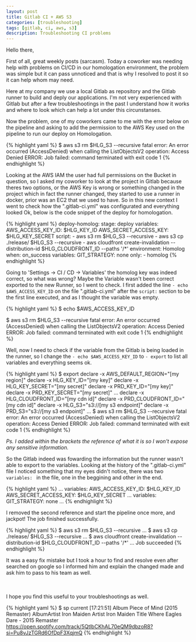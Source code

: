 ```yaml
---
layout: post
title: Gitlab CI + AWS S3
categories: [troubleshooting]
tags: [gitlab, ci, aws, s3]
description: Troubleshooting CI problems
---
```


Hello there,

First of all, great weekly posts (sarcasm).
Today a coworker was needing help with problems on CI/CD in our homologation environment, the problem was simple but it can pass unnoticed and that is why I resolved to post it so it can help whom may need.

Here at my company we use a local Gitlab as repository and the Gitlab runner to build and deply our applications. I'm not very experienced with Gitlab but after a few troubleshootings in the past I understand how it works and where to look which can help a lot under this circunstanses.

Now the problem, one of my coworkers came to me with the error below on the pipeline and asking to add the permission to the AWS Key used on the pipeline to run our deploy on Homologation.

{% highlight yaml %}
$ aws s3 rm $HLG_S3 --recursive
fatal error: An error occurred (AccessDenied) when calling the ListObjectsV2 operation: Access Denied
ERROR: Job failed: command terminated with exit code 1
{% endhighlight %}

Looking at the AWS IAM the user had full permissions on the Bucket in question, so I asked my coworker to look at the project in Gitlab because theres two options, or the AWS Key is wrong or something changed in the project which in fact the runner changed, they started to use a runner in docker, prior was an EC2 that we used to have. So in this new context I went to check how the ".gitlab-ci.yml" was configurated and everything looked Ok, below is the code snippet of the deploy for homologation.

{% highlight yaml %}
deploy-homolog:
stage: deploy
variables:
    AWS_ACCESS_KEY_ID: $HLG_KEY_ID
    AWS_SECRET_ACCESS_KEY: $HLG_KEY_SECRET
script:
    - aws s3 rm $HLG_S3 --recursive
    - aws s3 cp ./release/ $HLG_S3 --recursive
    - aws cloudfront create-invalidation --distribution-id $HLG_CLOUDFRONT_ID --paths '/*'
environment: Homolog
when: on_success
variables:
    GIT_STRATEGY: none
only:
    - homolog
{% endhighlight %}

Going to 'Settings -> CI / CD -> Variables' the homolog key was indeed correct, so what was wrong? Maybe the Variable wasn't been correct exported to the new Runner, so I went to check.
I first added the line ``- echo $AWS_ACCESS_KEY_ID`` on the file ".gitlab-ci.yml" after the ``script:`` section to be the first line executed, and as I thought the variable was empty.

{% highlight yaml %}
$ echo $AWS_ACCESS_KEY_ID

$ aws s3 rm $HLG_S3 --recursive
fatal error: An error occurred (AccessDenied) when calling the ListObjectsV2 operation: Access Denied
ERROR: Job failed: command terminated with exit code 1
{% endhighlight %}

Well, now I need to check if the variable from the Gitlab is being loaded in the runner, so I change the ``- echo $AWS_ACCESS_KEY_ID`` to ``- export`` to list all variables and everything seems ok.

{% highlight yaml %}
$ export
declare -x AWS_DEFAULT_REGION="[my region]"
declare -x HLG_KEY_ID="[my key]"
declare -x HLG_KEY_SECRET="[my secret]"
declare -x PRD_KEY_ID="[my key]"
declare -x PRD_KEY_SECRET="[my secret]"
...
declare -x HLG_CLOUDFRONT_ID="[my cdn id]"
declare -x PRD_CLOUDFRONT_ID="[my cdn id]"
declare -x HLG_S3="s3://[my s3 endpoint]"
declare -x PRD_S3="s3://[my s3 endpoint]"
...
$ aws s3 rm $HLG_S3 --recursive
fatal error: An error occurred (AccessDenied) when calling the ListObjectsV2 operation: Access Denied
ERROR: Job failed: command terminated with exit code 1
{% endhighlight %}

_Ps. I added within the brackets the reference of what it is so I won't expose any sensitive information._

So the Gitlab indeed was fowarding the information but the runner wasn't able to export to the variables.
Looking at the history of the ".gitlab-ci.yml" file I noticed something that my eyes didn't notice, there was two ``variables: `` in the file, one in the beggining and other in the end.

{% highlight yaml %}
...
variables:
    AWS_ACCESS_KEY_ID: $HLG_KEY_ID
    AWS_SECRET_ACCESS_KEY: $HLG_KEY_SECRET
...
variables:
    GIT_STRATEGY: none
...
{% endhighlight %}

I removed the second reference and start the pipeline once more, and jackpot! The job finished successfully.

{% highlight yaml %}
$ aws s3 rm $HLG_S3 --recursive
...
$ aws s3 cp ./release/ $HLG_S3 --recursive
...
$ aws cloudfront create-invalidation --distribution-id $HLG_CLOUDFRONT_ID --paths '/*'
...
Job succeeded
{% endhighlight %}

It was a easy fix mistake but I took a hour to find and resolve even after searched on google so I informed him and explain the changed made and ask him to pass to his team as well.

<br><br>
I hope you find this useful to your troubleshootings as well.

{% highlight yaml %}
    $ sp current                                                     [17:21:51]
    Album        Piece of Mind (2015 Remaster)
    AlbumArtist  Iron Maiden
    Artist       Iron Maiden
    Title        Where Eagles Dare - 2015 Remaster
    https://open.spotify.com/track/5QtlbCKhAL70eQM9dbzoR8?si=Pu8vJzTGRd6OfDpF3XqjmQ
{% endhighlight %}

